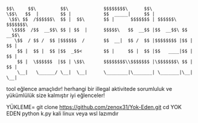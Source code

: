 
    $$\     $$\         $$\             $$$$$$$$\      $$\                     
    \$$\   $$  |        $$ |            $$  _____|     $$ |                    
     \$$\ $$  /$$$$$$\  $$ |  $$\       $$ |      $$$$$$$ | $$$$$$\  $$$$$$$\  
      \$$$$  /$$  __$$\ $$ | $$  |      $$$$$\   $$  __$$ |$$  __$$\ $$  __$$\ 
       \$$  / $$ /  $$ |$$$$$$  /       $$  __|  $$ /  $$ |$$$$$$$$ |$$ |  $$ |
        $$ |  $$ |  $$ |$$  _$$<        $$ |     $$ |  $$ |$$   ____|$$ |  $$ |
        $$ |  \$$$$$$  |$$ | \$$\       $$$$$$$$\\$$$$$$$ |\$$$$$$$\ $$ |  $$ |
        \__|   \______/ \__|  \__|      \________|\_______| \_______|\__|  \__|  


tool eğlence amaçlıdır! herhangi bir illegal aktivitede sorumluluk ve yükümlülük size kalmıştır iyi eğlenceler!

YÜKLEME=
git clone https://github.com/zenox31/Yok-Eden.git
cd YOK EDEN
python k.py
kali linux veya wsl lazımdır
